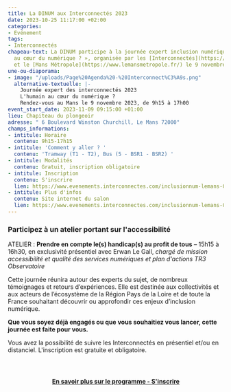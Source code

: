 ```yaml
---
title: La DINUM aux Interconnectés 2023
date: 2023-10-25 11:17:00 +02:00
categories:
- Evénement
tags:
- Interconnectés
chapeau-text: La DINUM participe à la journée expert inclusion numérique « L’humain
  au cœur du numérique ? », organisée par les [Interconnectés](https://www.evenements.interconnectes.com/inclusionnum-lemans-09112023)
  et le [Mans Métropole](https://www.lemansmetropole.fr/) le 9 novembre au Mans.
une-ou-diaporama:
- image: "/uploads/Page%20Agenda%20-%20Interconnect%C3%A9s.png"
  alternative-textuelle: |-
    Journée expert des interconnectés 2023
    L'humain au cœur du numérique ?
    Rendez-vous au Mans le 9 novembre 2023, de 9h15 à 17h00
event_start_date: 2023-11-09 09:15:00 +01:00
lieu: Chapiteau du plongeoir
adresse: " 6 Boulevard Winston Churchill, Le Mans 72000"
champs_informations:
- intitule: Horaire
  contenu: 9h15-17h15
- intitule: 'Comment y aller ? '
  contenu: 'Tramway (T1 - T2), Bus (5 - BSR1 - BSR2) '
- intitule: Modalités
  contenu: Gratuit, inscription obligatoire
- intitule: Inscription
  contenu: S'inscrire
  lien: https://www.evenements.interconnectes.com/inclusionnum-lemans-09112023#bl-3f33a375-52ae-45ae-f2d5-0b1fe7889e7b
- intitule: Plus d'infos
  contenu: Site internet du salon
  lien: https://www.evenements.interconnectes.com/inclusionnum-lemans-09112023
---
```


### Participez à un atelier portant sur l'accessibilité
ATELIER : **Prendre en compte le(s) handicap(s) au profit de tous** – 15h15 à 16h30, en exclusivité présentiel avec Erwan Le Gall, *chargé de mission accessibilité et qualité des services numériques et plan d'actions TR3 Observatoire*

Cette journée réunira autour des experts du sujet, de nombreux témoignages et retours d’expériences. Elle est destinée aux collectivités et aux acteurs de l’écosystème de la Région Pays de la Loire et de toute la France souhaitant découvrir ou approfondir ces enjeux d’inclusion numérique. 

**Que vous soyez déjà engagés ou que vous souhaitiez vous lancer, cette journée est faite pour vous.**

Vous avez la possibilité de suivre les Interconnectés en présentiel et/ou en distanciel. L'inscription est gratuite et obligatoire. 

<div align="center" style="margin-bottom: 30px; margin-top: 4em;"><a href="https://www.evenements.interconnectes.com/inclusionnum-lemans-09112023" class="button" title="En savoir plus sur le programme - S'inscrire"><b>En savoir plus sur le programme - S'inscrire</b></a></div>
